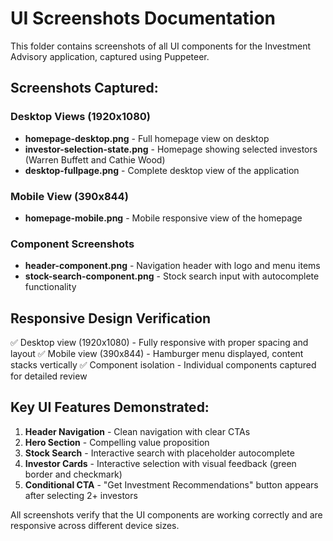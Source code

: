 # UI Screenshots Documentation

This folder contains screenshots of all UI components for the Investment Advisory application, captured using Puppeteer.

## Screenshots Captured:

### Desktop Views (1920x1080)
- **homepage-desktop.png** - Full homepage view on desktop
- **investor-selection-state.png** - Homepage showing selected investors (Warren Buffett and Cathie Wood)
- **desktop-fullpage.png** - Complete desktop view of the application

### Mobile View (390x844)
- **homepage-mobile.png** - Mobile responsive view of the homepage

### Component Screenshots
- **header-component.png** - Navigation header with logo and menu items
- **stock-search-component.png** - Stock search input with autocomplete functionality

## Responsive Design Verification
✅ Desktop view (1920x1080) - Fully responsive with proper spacing and layout
✅ Mobile view (390x844) - Hamburger menu displayed, content stacks vertically
✅ Component isolation - Individual components captured for detailed review

## Key UI Features Demonstrated:
1. **Header Navigation** - Clean navigation with clear CTAs
2. **Hero Section** - Compelling value proposition
3. **Stock Search** - Interactive search with placeholder autocomplete
4. **Investor Cards** - Interactive selection with visual feedback (green border and checkmark)
5. **Conditional CTA** - "Get Investment Recommendations" button appears after selecting 2+ investors

All screenshots verify that the UI components are working correctly and are responsive across different device sizes.